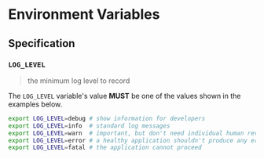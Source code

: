 # Environment Variables

## Specification

### `LOG_LEVEL`

> the minimum log level to record

The `LOG_LEVEL` variable's value **MUST** be one of the values shown in the
examples below.

```bash
export LOG_LEVEL=debug # show information for developers
export LOG_LEVEL=info  # standard log messages
export LOG_LEVEL=warn  # important, but don't need individual human review
export LOG_LEVEL=error # a healthy application shouldn't produce any errors
export LOG_LEVEL=fatal # the application cannot proceed
```
